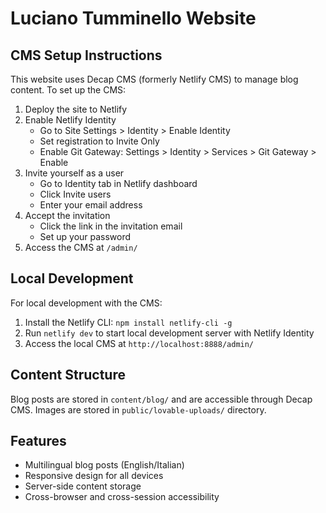 
# Luciano Tumminello Website

## CMS Setup Instructions

This website uses Decap CMS (formerly Netlify CMS) to manage blog content. To set up the CMS:

1. Deploy the site to Netlify
2. Enable Netlify Identity
   - Go to Site Settings > Identity > Enable Identity
   - Set registration to Invite Only
   - Enable Git Gateway: Settings > Identity > Services > Git Gateway > Enable
3. Invite yourself as a user
   - Go to Identity tab in Netlify dashboard
   - Click Invite users
   - Enter your email address
4. Accept the invitation
   - Click the link in the invitation email
   - Set up your password
5. Access the CMS at `/admin/`

## Local Development

For local development with the CMS:

1. Install the Netlify CLI: `npm install netlify-cli -g`
2. Run `netlify dev` to start local development server with Netlify Identity
3. Access the local CMS at `http://localhost:8888/admin/`

## Content Structure

Blog posts are stored in `content/blog/` and are accessible through Decap CMS. 
Images are stored in `public/lovable-uploads/` directory.

## Features

- Multilingual blog posts (English/Italian)
- Responsive design for all devices
- Server-side content storage
- Cross-browser and cross-session accessibility
